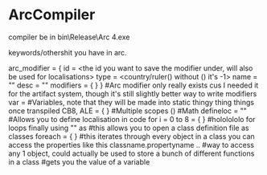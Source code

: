 # ArcCompiler

compiler be in bin\Release\Arc 4.exe

keywords/othershit you have in arc.

arc_modifier = {
      id = <the id you want to save the modifier under, will also be used for localisations>
      type = <country/ruler(<duration>) without () it's -1>
      name = "<the name of the modifier in quotes>"
      desc = "<the desc of the modifier in quotes>"
      modifiers = {
            <here you can list all of the modifiers>
      }
} #Arc modifier only really exists cus I needed it for the artifact system, though it's still slightly better way to write modifiers
var <key> = <value> #Variables, note that they will be made into static thingy thing things once transpiled
CB8, ALE = { } #Multiple scopes
(<expression>) #Math
defineloc <localisation key> = "<what to localise>" #Allows you to define localisation in code
for i = 0 to 8 = { } #hololololo for loops finally
using "<relative path from arc.exe>" as <classname> #this allows you to open a class definition file as classes
foreach <classname> = { } #this iterates through every object in a class you can access the properties like this classname.propertyname
<classname>.<insantceid>.<propertyid> #way to access any 1 object, could actually be used to store a bunch of different functions in a class
<variable name> #gets you the value of a variable
